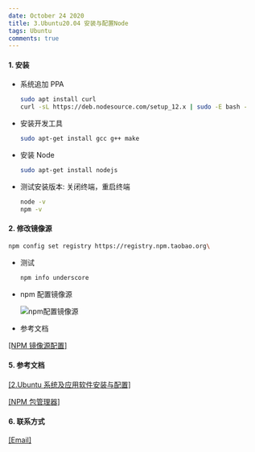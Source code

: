 ```yaml
---
date: October 24 2020
title: 3.Ubuntu20.04 安装与配置Node
tags: Ubuntu
comments: true
---
```


#### 1. 安装

- 系统追加 PPA

  ```bash
  sudo apt install curl
  curl -sL https://deb.nodesource.com/setup_12.x | sudo -E bash -
  ```

- 安装开发工具

  ```bash
  sudo apt-get install gcc g++ make
  ```

- 安装 Node

  ```bash
  sudo apt-get install nodejs
  ```

- 测试安装版本: 关闭终端，重启终端

  ```bash
  node -v
  npm -v
  ```

#### 2. 修改镜像源

```bash
npm config set registry https://registry.npm.taobao.org\
```

- 测试

  ```bash
  npm info underscore
  ```

- npm 配置镜像源

  ![npm配置镜像源](https://s1.ax1x.com/2020/10/24/BZCbT0.png)

- 参考文档

[[NPM 镜像源配置]](https://web-oyster.github.io/2020/10/24/Node/Npm/NPM%E9%95%9C%E5%83%8F%E6%BA%90%E9%85%8D%E7%BD%AE/)

#### 5. 参考文档

[[2.Ubuntu 系统及应用软件安装与配置]](https://web-oyster.github.io/2020/10/24/Linux/Ubuntu/Ubuntu%E7%B3%BB%E7%BB%9F%E5%8F%8A%E5%BA%94%E7%94%A8%E8%BD%AF%E4%BB%B6%E5%AE%89%E8%A3%85%E4%B8%8E%E9%85%8D%E7%BD%AE/)

[[NPM 包管理器]](https://web-oyster.github.io/2020/10/24/Node/Npm/NPM%E5%8C%85%E7%AE%A1%E7%90%86%E5%99%A8/)

#### 6. 联系方式

[[Email]](yuanmin8888@outlook.com)
